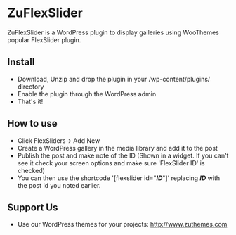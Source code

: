 # ZuFlexSlider

ZuFlexSlider is a WordPress plugin to display galleries using WooThemes popular FlexSlider plugin.

## Install

* Download, Unzip and drop the plugin in your /wp-content/plugins/ directory
* Enable the plugin through the WordPress admin
* That's it!

## How to use

* Click FlexSliders-> Add New
* Create a WordPress gallery in the media library and add it to the post
* Publish the post and make note of the ID (Shown in a widget. If you can't see it check your screen options and make sure 'FlexSlider ID' is checked)
* You can then use the shortcode '[flexslider id="___ID___"]' replacing ___ID___ with the post id you noted earlier.

## Support Us
* Use our WordPress themes for your projects: http://www.zuthemes.com

